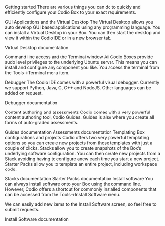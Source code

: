 Getting started
There are various things you can do to quickly and efficiently configure your Codio Box to your exact requirements.

GUI Applications and the Virtual Desktop
The Virtual Desktop allows you auto develop GUI based applications using any programming language. You can install a Virtual Desktop in your Box. You can then start the desktop and view it within the Codio IDE or in a new browser tab.

Virtual Desktop documentation

Command line access and the Terminal window
All Codio Boxes provide sudo level privileges to the underlying Ubuntu server. This means you can install and configure any component you like. You access the terminal from the Tools->Terminal menu item.

Debugger
The Codio IDE comes with a powerful visual debugger. Currently we support Python, Java, C, C++ and NodeJS. Other languages can be added on request.

Debugger documentation

Content authoring and assessments
Codio comes with a very powerful content authoring tool, Codio Guides. Guides is also where you create all forms of auto-graded assessments.

Guides documentation
Assessments documentation
Templating Box configurations and projects
Codio offers two very powerful templating options so you can create new projects from those templates with just a couple of clicks. Stacks allow you to create snapshots of the Box’s underlying software configuration. You can then create new projects from a Stack avoiding having to configure anew each time you start a new project. Starter Packs allow you to template an entire project, including workspace code.

Stacks documentation
Starter Packs documentation
Install software
You can always install software onto your Box using the command line. However, Codio offers a shortcut for commonly installed components that can be accessed from the Tools->Install Software menu.

We can easily add new items to the Install Software screen, so feel free to submit requests.

Install Software documentation
